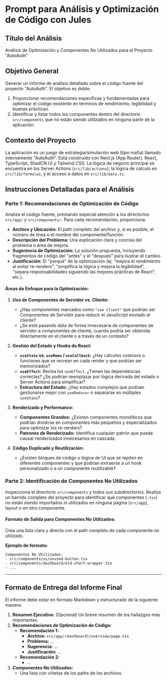 # Prompt para Análisis y Optimización de Código con Jules

## Título del Análisis
Análisis de Optimización y Componentes No Utilizados para el Proyecto "AutoAuth"

## Objetivo General
Generar un informe de análisis detallado sobre el código fuente del proyecto "AutoAuth". El objetivo es doble:
1.  Proporcionar recomendaciones específicas y fundamentadas para optimizar el código existente en términos de rendimiento, legibilidad y buenas prácticas.
2.  Identificar y listar todos los componentes dentro del directorio `src/components` que no están siendo utilizados en ninguna parte de la aplicación.

## Contexto del Proyecto
La aplicación es un juego de estrategia/simulación web (tipo mafia) llamado internamente "AutoAuth". Está construido con Next.js (App Router), React, TypeScript, ShadCN UI y Tailwind CSS. La lógica de negocio principal se encuentra en los Server Actions (`src/lib/actions`), la lógica de cálculo en `src/lib/formulas`, y el acceso a datos en `src/lib/data.ts`.

## Instrucciones Detalladas para el Análisis

### Parte 1: Recomendaciones de Optimización de Código

Analiza el código fuente, prestando especial atención a los directorios `src/app/` y `src/components/`. Para cada recomendación, proporciona:
- **Archivo y Ubicación:** El path completo del archivo y, si es posible, el número de línea o el nombre del componente/función.
- **Descripción del Problema:** Una explicación clara y concisa del problema o área de mejora.
- **Sugerencia de Optimización:** La solución propuesta, incluyendo fragmentos de código del "antes" y el "después" para ilustrar el cambio.
- **Justificación:** El "porqué" de la optimización (ej. "mejora el rendimiento al evitar re-renders", "simplifica la lógica y mejora la legibilidad", "separa responsabilidades siguiendo las mejores prácticas de React", etc.).

#### Áreas de Enfoque para la Optimización:
1.  **Uso de Componentes de Servidor vs. Cliente:**
    - ¿Hay componentes marcados como `"use client"` que podrían ser Componentes de Servidor para reducir el JavaScript enviado al cliente?
    - ¿Se está pasando data de forma innecesaria de componentes de servidor a componentes de cliente, cuando podría ser obtenida directamente en el cliente o a través de un contexto?

2.  **Gestión del Estado y Hooks de React:**
    - **`useState` vs. `useMemo` / `useCallback`:** ¿Hay cálculos costosos o funciones que se recrean en cada render y que podrían ser memorizados?
    - **`useEffect`:** Revisa los `useEffect`. ¿Tienen las dependencias correctas? ¿Se podrían reemplazar por lógica derivada del estado o Server Actions para simplificar?
    - **Estructura del Estado:** ¿Hay estados complejos que podrían gestionarse mejor con `useReducer` o separarse en múltiples `useState`?

3.  **Renderizado y Performance:**
    - **Componentes Grandes:** ¿Existen componentes monolíticos que podrían dividirse en componentes más pequeños y especializados para optimizar los re-renders?
    - **Patrones de Renderizado:** Identifica cualquier patrón que pueda causar renderizados innecesarios en cascada.

4.  **Código Duplicado y Reutilización:**
    - ¿Existen bloques de código o lógica de UI que se repiten en diferentes componentes y que podrían extraerse a un hook personalizado o a un componente reutilizable?

### Parte 2: Identificación de Componentes No Utilizados

Inspecciona el directorio `src/components` y todos sus subdirectorios. Realiza un barrido completo del proyecto para identificar qué componentes (`.tsx`) no están siendo importados ni utilizados en ninguna página (`src/app`), layout o en otro componente.

#### Formato de Salida para Componentes No Utilizados:
Crea una lista clara y directa con el path completo de cada componente no utilizado.

**Ejemplo de formato:**
```
Componentes No Utilizados:
- src/components/ui/unused-button.tsx
- src/components/dashboard/old-chart-wrapper.tsx
- ...
```

---

## Formato de Entrega del Informe Final
El informe debe estar en formato Markdown y estructurado de la siguiente manera:

1.  **Resumen Ejecutivo:** (Opcional) Un breve resumen de los hallazgos más importantes.
2.  **Recomendaciones de Optimización de Código:**
    -   **Recomendación 1:**
        -   **Archivo:** `src/app/(dashboard)/overview/page.tsx`
        -   **Problema:** ...
        -   **Sugerencia:** ...
        -   **Justificación:** ...
    -   **Recomendación 2:**
        -   ...
3.  **Componentes No Utilizados:**
    -   Una lista con viñetas de los paths de los archivos.
```

